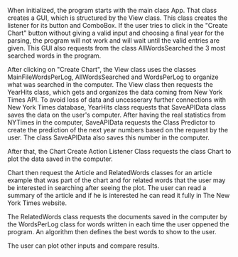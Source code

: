 When initialized, the program starts with the main class App. That class creates a GUI, which is structured by the View class. This class creates the listener for its button and ComboBox. If the user tries to click in the "Create Chart" button without giving a valid input and choosing a final year for the parsing, the program will not work and will wait until the valid entries are given. This GUI also requests from the class AllWordsSearched the 3 most searched words in the program.

After clicking on "Create Chart", the View class uses the classes MainFileWordsPerLog, AllWordsSearched and WordsPerLog to organize what was searched in the computer. The View class then requests the YearHits class, which gets and organizes the data coming from New York Times API. To avoid loss of data and uncesserary further connections with New York Times database, YearHits class requests that SaveAPIData class saves the data on the user's computer. After having the real statistics from NYTimes in the computer, SaveAPIData requests the Class Predictor to create the prediction of the next year numbers based on the request by the user. The class SaveAPIData also saves this number in the computer.

After that, the Chart Create Action Listener Class requests the class Chart to plot the data saved in the computer. 

Chart then request the Article and RelatedWords classes for an article example that was part of the chart and for related words that the user may be interested in searching after seeing the plot. The user can read a summary of the article and if he is interested he can read it fully in The New York Times website.

The RelatedWords class requests the documents saved in the computer by the WordsPerLog class for words written in each time the user oppened the program. An algorithm then defines the best words to show to the user.

The user can plot other inputs and compare results.